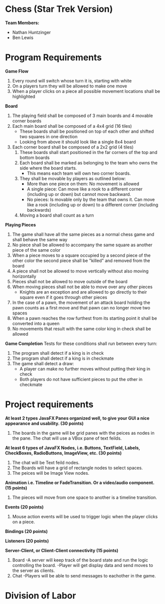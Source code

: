 # Chess (Star Trek Version)


**Team Members:**

- Nathan Huntzinger
- Ben Lewis


# Program Requirements

**Game Flow**
1. Every round will switch whose turn it is, starting with white
2. On a players turn they will be allowed to make one move
3. When a player clicks on a piece all possible movement locations shall be highlighted

**Board**
1. The playing field shall be composed of 3 main boards and 4 movable corner boards
2. Each main board shall be composed of a 4x4 grid (16 tiles)
    - These boards shall be positioned on top of each other and shifted two squares in one direction
    - Looking from above it should look like a single 8x4 board
4. Each corner board shall be composed of a 2x2 grid (4 tiles)
    1. These boards shall start positioned in the far corners of the top and bottom boards
    2. Each board shall be marked as belonging to the team who owns the side where the board starts.
        - This means each team will own two corner boards.
    3. They shall be movable by players as outlined below:
        - More than one piece on them: No movement is allowed
        - A single piece: Can move like a rook to a different corner (including up or down) but cannot move backward.
        - No pieces: Is movable only by the team that owns it. Can move like a rook (including up or down) to a different corner (including backwards)
    4. Moving a board shall count as a turn

**Playing Pieces**
1. The game shall have all the same pieces as a normal chess game and shall behave the same way
2. No piece shall be allowed to accompany the same square as another piece of the same color
3. When a piece moves to a square occupied by a second piece of the other color the second piece shall be "killed" and removed from the board
4. A piece shall not be allowed to move vertically without also moving horizontally
5. Pieces shall not be allowed to move outside of the board
6. When moving pieces shall not be able to move over any other pieces
    - Knights are an exception and are allowed to go directly to their square even if it goes through other pieces
7. In the case of a pawn, the movement of an attack board holding the pawn counts as a first move and that pawn can no longer move two spaces
8. When a pawn reaches the row furthest from its starting point it shall be converted into a queen
9. No movements that result with the same color king in check shall be allowed

**Game Completion**
Tests for these conditions shall run between every turn:
1. The program shall detect if a king is in check
2. The program shall detect if a king is in checkmate
3. The game shall detect a draw:
    - A player can make no further moves without putting their king in check
    - Both players do not have sufficient pieces to put the other in checkmate
    
# Project requirements
**At least 2 types JavaFX Panes organized well, to give your GUI a nice appearance and usability. (30 points)**
1. The boards in the game will be grid panes with the peices as nodes in the pane. The chat will use a VBox pane of text feilds.

**At least 6 types of JavaFX Nodes, i.e. Buttons, TextField, Labels, CheckBoxes, RadioButtons, ImageView, etc. (30 points)**
1. The chat will be Text feild nodes.
2. The Boards will have a grid of rectangle nodes to select spaces.
3. The peices will be Image View nodes.

**Animation i.e. Timeline or FadeTransition.  Or a video/audio component. (15 points)**
1. The pieces will move from one space to another is a timeline transition.

**Events (20 points)**
1. Mouse action events will be used to trigger logic when the player clicks on a piece.

**Bindings (20 points)**

**Listeners (20 points)**

**Server-Client, or Client-Client connectivity (15 points)**
1. Board
    -A server will keep track of the board state and run the logic controlling the board.
    -Player will get display data and send moves to the server as clients.
2. Chat
    -Players will be able to send messages to eachother in the game.

# Division of Labor
